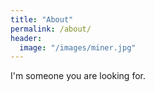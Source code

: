 ```yaml
---
title: "About"
permalink: /about/
header:
  image: "/images/miner.jpg"
---
```

I'm someone you are looking for.